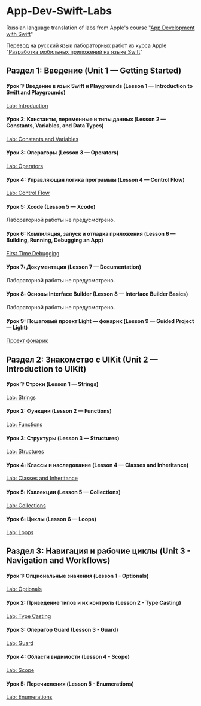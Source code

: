 # App-Dev-Swift-Labs
Russian language translation of labs from Apple's course "[App Development with Swift](https://itunes.apple.com/us/book/app-development-with-swift/id1219117996)"

Перевод на русский язык лабораторных работ из курса Apple "[Разработка мобильных приложений на языке Swift](https://itunes.apple.com/ru/book/app-development-with-swift/id1219117996)"



## Раздел 1: Введение (Unit 1 — Getting Started)

#### Урок 1: Введение в язык Swift и Playgrounds (Lesson 1 — Introduction to Swift and Playgrounds)
[Lab: Introduction](../../raw/master/Lab%20-%20Introduction.playground.zip)

#### Урок 2: Константы, переменные и типы данных (Lesson 2 — Constants, Variables, and Data Types)
[Lab: Constants and Variables](../../raw/master/Lab%20-%20Constants%20and%20Variables.playground.zip)

#### Урок 3: Операторы (Lesson 3 — Operators)
[Lab: Operators](../../raw/master/Lab%20-%20Operators.playground.zip)

#### Урок 4: Управляющая логика программы (Lesson 4 — Control Flow)
[Lab: Control Flow](../../raw/master/Lab%20-%20Control%20Flow.playground.zip)

#### Урок 5: Xcode (Lesson 5 — Xcode)
Лабораторной работы не предусмотрено.

#### Урок 6: Компиляция, запуск и отладка приложения (Lesson 6 — Building, Running, Debugging an App)
[First Time Debugging](../../raw/master/FirstTimeDebugging.zip)

#### Урок 7: Документация (Lesson 7 — Documentation)
Лабораторной работы не предусмотрено.

#### Урок 8: Основы Interface Builder (Lesson 8 — Interface Builder Basics)
Лабораторной работы не предусмотрено.

#### Урок 9: Пошаговый проект Light — фонарик (Lesson 9 — Guided Project — Light)
[Проект фонарик](https://github.com/dbystruev/Guided-Project-Light)



## Раздел 2: Знакомство с UIKit (Unit 2 — Introduction to UIKit)

#### Урок 1: Строки (Lesson 1 — Strings)
[Lab: Strings](../../raw/master/Lab%20-%20Strings.playground.zip)

#### Урок 2: Функции (Lesson 2 — Functions)
[Lab: Functions](../../raw/master/Lab%20-%20Functions.playground.zip)

#### Урок 3: Структуры (Lesson 3 — Structures)
[Lab: Structures](../../raw/master/Lab%20-%20Structures.playground.zip)

#### Урок 4: Классы и наследование (Lesson 4 — Classes and Inheritance)
[Lab: Classes and Inheritance](../../raw/master/Lab%20-%20Classes.playground.zip)

#### Урок 5:  Коллекции (Lesson 5 — Collections)
[Lab: Collections](../../raw/master/Lab%20-%20Collections.playground.zip)

#### Урок 6: Циклы (Lesson 6 — Loops)
[Lab: Loops](../../raw/master/Lab%20-%20Loops.playground.zip)



## Раздел 3: Навигация и рабочие циклы (Unit 3 - Navigation and Workflows)

#### Урок 1: Опциональные значения (Lesson 1 - Optionals)
[Lab: Optionals](../../raw/master/Lab%20-%20Optionals.playground.zip)

#### Урок 2: Приведение типов и их контроль (Lesson 2 - Type Casting)
[Lab: Type Casting](../../raw/master/Lab%20-%20Type%20Casting.playground.zip)

#### Урок 3: Оператор Guard (Lesson 3 - Guard)
[Lab: Guard](../../raw/master/Lab%20-%20Guard.playground.zip)

#### Урок 4: Области видимости (Lesson 4 - Scope)
[Lab: Scope](../../raw/master/Lab%20-%20Scope.playground.zip)

#### Урок 5: Перечисления (Lesson 5 - Enumerations)
[Lab: Enumerations](../../raw/master/Lab%20-%20Enumerations.playground.zip)

